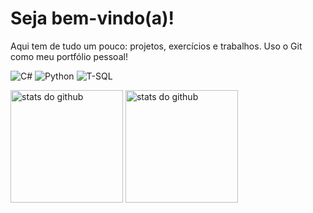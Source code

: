 <h1 align="left">Seja bem-vindo(a)!</h1>

<p align="left">
Aqui tem de tudo um pouco: projetos, exercícios e trabalhos. 
Uso o Git como meu portfólio pessoal!
</p>

<!-- Badges de stacks principais -->
<p>
  <img alt="C#"        src="https://img.shields.io/badge/C%23-239120?logo=csharp&logoColor=fff&style=for-the-badge">
  <img alt="Python"    src="https://img.shields.io/badge/Python-3776AB?logo=python&logoColor=fff&style=for-the-badge">
  <img alt="T-SQL" src="https://img.shields.io/badge/T--SQL-CC2927?logo=microsoftsqlserver&logoColor=fff&style=for-the-badge">
</p>

<div>
  <img src="https://github-readme-stats.vercel.app/api?username=fcrusco&show_icons=true&theme=radical&rank_icon=github" height="180cm" alt="stats do github"/>  
  <img src="https://github-readme-stats.vercel.app/api/top-langs/?username=fcrusco&layout=compact&theme=radical" height="180cm" alt="stats do github"/>
</div>

